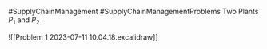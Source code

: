 #SupplyChainManagement #SupplyChainManagementProblems
Two Plants $P_1$ and $P_2$ 

![[Problem 1 2023-07-11 10.04.18.excalidraw]]


